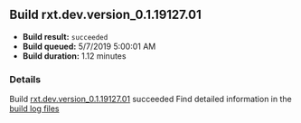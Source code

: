 ## Build rxt.dev.version_0.1.19127.01
- **Build result:** `succeeded`
- **Build queued:** 5/7/2019 5:00:01 AM
- **Build duration:** 1.12 minutes
### Details
Build [rxt.dev.version_0.1.19127.01](https://winappstudio.visualstudio.com/web/build.aspx?pcguid=a4ef43be-68ce-4195-a619-079b4d9834c2&builduri=vstfs%3a%2f%2f%2fBuild%2fBuild%2f27909) succeeded
Find detailed information in the [build log files](https://uwpctdiags.blob.core.windows.net/buildlogs/rxt.dev.version_0.1.19127.01_logs.zip)

